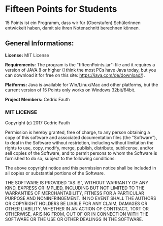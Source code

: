 # Fifteen Points for Students
15 Points ist ein Programm, dass wir für (Oberstufen) SchülerInnen entwickelt haben, damit sie ihren Notenschnitt berechnen können.


## General Informations:

__License:__ MIT License

__Requirements:__ The program is the "fifteenPoints.jar"-file and it requires a version of JAVA 8 or higher (I think the most PCs have                      Java today, but you can download it for free on this site: https://java.com/de/download/).

__Platforms:__ Java is available for Win/Linux/Mac and other platforms, but the current version of 15 Points only works on Windows 32bit/64bit.

__Project Members:__ Cedric Fauth


### MIT LICENSE 

Copyright (c) 2017 Cedric Fauth

Permission is hereby granted, free of charge, to any person obtaining a copy of this software and associated documentation files (the "Software"), to deal in the Software without restriction, including without limitation the rights to use, copy, modify, merge, publish, distribute, sublicense, and/or sell copies of the Software, and to permit persons to whom the Software is furnished to do so, subject to the following conditions:

The above copyright notice and this permission notice shall be included in all copies or substantial portions of the Software.

THE SOFTWARE IS PROVIDED "AS IS", WITHOUT WARRANTY OF ANY KIND, EXPRESS OR IMPLIED, INCLUDING BUT NOT LIMITED TO THE WARRANTIES OF MERCHANTABILITY, FITNESS FOR A PARTICULAR PURPOSE AND NONINFRINGEMENT. IN NO EVENT SHALL THE AUTHORS OR COPYRIGHT HOLDERS BE LIABLE FOR ANY CLAIM, DAMAGES OR OTHER LIABILITY, WHETHER IN AN ACTION OF CONTRACT, TORT OR OTHERWISE, ARISING FROM, OUT OF OR IN CONNECTION WITH THE SOFTWARE OR THE USE OR OTHER DEALINGS IN THE SOFTWARE.
